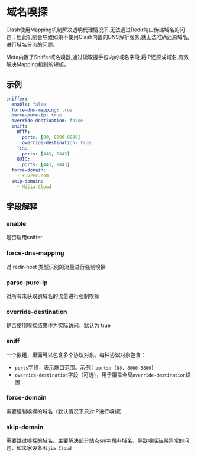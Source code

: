 # 域名嗅探

Clash使用Mapping机制解决透明代理情况下,无法通过Redir端口传递域名的问题；但此机制会导致如果不使用Clash内置的DNS解析服务,就无法准确还原域名,进行域名分流的问题。

Meta内置了Sniffer域名嗅器,通过读取握手包内的域名字段,将IP还原成域名,有效解决Mapping机制的短板。

## 示例

```yaml
sniffer:
  enable: false
  force-dns-mapping: true
  parse-pure-ip: true
  override-destination: false
  sniff:
    HTTP:
      ports: [80, 8080-8880]
      override-destination: true
    TLS:
      ports: [443, 8443]
    QUIC:
      ports: [443, 8443]
  force-domain:
    - +.v2ex.com
  skip-domain:
    - Mijia Cloud
```

## 字段解释

### enable

是否启用sniffer

### force-dns-mapping

对 redir-host 类型识别的流量进行强制嗅探

### parse-pure-ip

对所有未获取到域名的流量进行强制嗅探

### override-destination

是否使用嗅探结果作为实际访问，默认为 true

### sniff

一个数组，里面可以包含多个协议对象。每种协议对象包含：

- `ports`字段，表示端口范围。示例：`ports: [80, 8080-8880]`
- `override-destination`字段（可选），用于覆盖全局`override-destination`设置

### force-domain

需要强制嗅探的域名（默认情况下只对IP进行嗅探）

### skip-domain

需要跳过嗅探的域名。主要解决部分站点sni字段非域名，导致嗅探结果异常的问题，如米家设备`Mijia Cloud`
